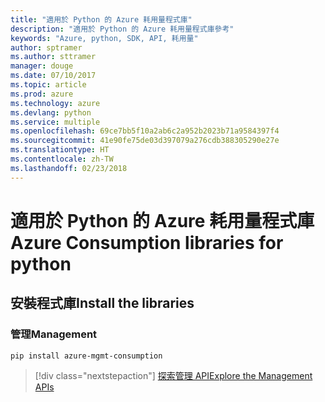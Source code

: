 ```yaml
---
title: "適用於 Python 的 Azure 耗用量程式庫"
description: "適用於 Python 的 Azure 耗用量程式庫參考"
keywords: "Azure, python, SDK, API, 耗用量"
author: sptramer
ms.author: sttramer
manager: douge
ms.date: 07/10/2017
ms.topic: article
ms.prod: azure
ms.technology: azure
ms.devlang: python
ms.service: multiple
ms.openlocfilehash: 69ce7bb5f10a2ab6c2a952b2023b71a9584397f4
ms.sourcegitcommit: 41e90fe75de03d397079a276cdb388305290e27e
ms.translationtype: HT
ms.contentlocale: zh-TW
ms.lasthandoff: 02/23/2018
---
```

# <a name="azure-consumption-libraries-for-python"></a><span data-ttu-id="a4a4f-104">適用於 Python 的 Azure 耗用量程式庫</span><span class="sxs-lookup"><span data-stu-id="a4a4f-104">Azure Consumption libraries for python</span></span>

## <a name="install-the-libraries"></a><span data-ttu-id="a4a4f-105">安裝程式庫</span><span class="sxs-lookup"><span data-stu-id="a4a4f-105">Install the libraries</span></span>


### <a name="management"></a><span data-ttu-id="a4a4f-106">管理</span><span class="sxs-lookup"><span data-stu-id="a4a4f-106">Management</span></span>

```bash
pip install azure-mgmt-consumption
```
> [!div class="nextstepaction"]
> [<span data-ttu-id="a4a4f-107">探索管理 API</span><span class="sxs-lookup"><span data-stu-id="a4a4f-107">Explore the Management APIs</span></span>](/python/api/overview/azure/consumption/management)